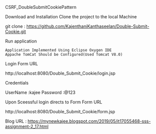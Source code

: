 CSRF_DoubleSubmitCookiePattern


Download and Installation
Clone the project to the local Machine

git clone : https://github.com/KajenthaniKanthaseelan/Double-Submit-Cookie.git

Run application

    Application Implemented Using Eclipse Oxygen IDE
    Appache TomCat Should be Configured(Used Tomcat V8.0)

Login Form URL

http://localhost:8080/Double_Submit_Cookie/login.jsp

Credentials

UserName :kajee
Password :@123

Upon Sceessful login directs to Form
Form URL

http://localhost:8080/Double_Submit_Cookie/form.jsp

Blog URL : https://mynewkajee.blogspot.com/2019/05/it17055468-sss-assignment-2_17.html
